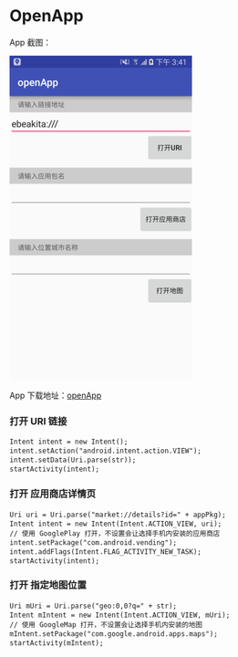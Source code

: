 # OpenApp

App 截图：

![](https://github.com/Wing-Li/openApp/blob/master/img/openApp.png)

App 下载地址：[openApp](http://betaqa.lylyl.cn/sxar)

### 打开 URI 链接

    Intent intent = new Intent();
    intent.setAction("android.intent.action.VIEW");
    intent.setData(Uri.parse(str));
    startActivity(intent);

### 打开 应用商店详情页

    Uri uri = Uri.parse("market://details?id=" + appPkg);
    Intent intent = new Intent(Intent.ACTION_VIEW, uri);
    // 使用 GooglePlay 打开，不设置会让选择手机内安装的应用商店
    intent.setPackage("com.android.vending");
    intent.addFlags(Intent.FLAG_ACTIVITY_NEW_TASK);
    startActivity(intent);

### 打开 指定地图位置

    Uri mUri = Uri.parse("geo:0,0?q=" + str);
    Intent mIntent = new Intent(Intent.ACTION_VIEW, mUri);
    // 使用 GoogleMap 打开，不设置会让选择手机内安装的地图
    mIntent.setPackage("com.google.android.apps.maps");
    startActivity(mIntent);

